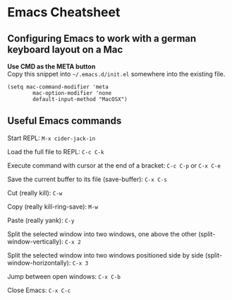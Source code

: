 Emacs Cheatsheet
================
Configuring Emacs to work with a german keyboard layout on a Mac
----------------------------------------------------------------
**Use CMD as the META button**  
Copy this snippet into ```~/.emacs.d/init.el``` somewhere into the existing file.
```
(setq mac-command-modifier 'meta
        mac-option-modifier 'none
        default-input-method "MacOSX")
```

Useful Emacs commands
---------------------
Start REPL:  ```M-x cider-jack-in```
  
Load the full file to REPL: ```C-c C-k```
  
Execute command with cursor at the end of a bracket: ```C-c C-p``` or ```C-x C-e```
  
Save the current buffer to its file (save-buffer): ```C-x C-s```
  
Cut (really kill): ```C-w```
  
Copy (really kill-ring-save): ```M-w```
  
Paste (really yank): ```C-y```
  
Split the selected window into two windows, one above the other (split-window-vertically): ```C-x 2```
  
Split the selected window into two windows positioned side by side (split-window-horizontally): ```C-x 3```
  
Jump between open windows: ```C-x C-b```
  
Close Emacs:  ```C-x C-c```
